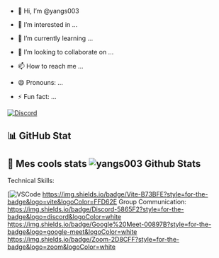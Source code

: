 - :wave: Hi, I’m 
@yangs003

- :eyes: I’m interested in ...
- :seedling: I’m currently learning ...
- :revolving_hearts:️ I’m looking to collaborate on ...
- :mailbox: How to reach me ...
- :smile: Pronouns: ...
- :zap: Fun fact: ...
  
[![Discord](https://img.shields.io/discord/1010915972694044674?color=blue&label=Discord&logo=discord&logoColor=white&style=for-the-badge)](https://discord.com/invite/TON_INVITE_LINK)
## :bar_chart: GitHub Stat

## 🌟 Mes cools stats ![yangs003 Github Stats](https://github-readme-stats.vercel.app/api?username=yangs003&show_icons=true&theme=dracula)



Technical Skills:

[![VSCode](https://img.shields.io/badge/Visual_Studio-5C2D91?style=for-the-badge&logo=visual%20studio&logoColor=white)
https://img.shields.io/badge/Vite-B73BFE?style=for-the-badge&logo=vite&logoColor=FFD62E
Group Communication:
https://img.shields.io/badge/Discord-5865F2?style=for-the-badge&logo=discord&logoColor=white
https://img.shields.io/badge/Google%20Meet-00897B?style=for-the-badge&logo=google-meet&logoColor=white
https://img.shields.io/badge/Zoom-2D8CFF?style=for-the-badge&logo=zoom&logoColor=white
